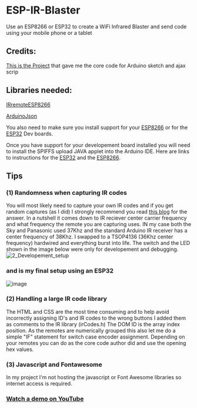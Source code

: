 # ESP-IR-Blaster
Use an ESP8266 or ESP32 to create a WiFi Infrared Blaster and send code using your mobile phone or a tablet

## Credits:
[This is the Project](<https://github.com/e-tinkers/esp32_ir_remote>) that gave me the core code for Arduino sketch and ajax scrip

## Libraries needed:
[IRremoteESP8266](https://github.com/crankyoldgit/IRremoteESP8266)

[ArduinoJson](https://github.com/bblanchon/ArduinoJson)

You also need to make sure you install support for your [ESP8266](https://randomnerdtutorials.com/how-to-install-esp8266-board-arduino-ide/) or for the [ESP32](https://randomnerdtutorials.com/installing-the-esp32-board-in-arduino-ide-windows-instructions/) Dev boards.

Once you have support for your developement board installed you will need to install the SPIFFS upload JAVA applet into the Arduino IDE. Here are links to instructions for the [ESP32](https://randomnerdtutorials.com/install-esp32-filesystem-uploader-arduino-ide/) and the [ESP8266](https://randomnerdtutorials.com/install-esp8266-filesystem-uploader-arduino-ide/).

## Tips
### (1) Randomness when capturing IR codes
You will most likely need to capture your own IR codes and if you get random captures (as I did) I strongly recommend you read [this blog](https://arduinoplusplus.wordpress.com/2015/11/22/large-button-remote-control-part-1-design-and-prototyping/) for the answer. In a nutshell it comes down to IR reciever center carrier frequency and what frequency the remote you are capturing uses. IN my case both the Sky and Panasonic used 37Khz and the standard Arduino IR receiver has a center frequency of 38Khz. I swapped to a TSOP4136 (36Khz center frequency) hardwired and everything burst into life. 
The switch and the LED shown in the image below were only for developement and debugging.
![2_Developement_setup](https://user-images.githubusercontent.com/20883620/131769679-007e9228-ec3f-4c8a-888a-9c588138fe0e.jpg)
### and is my final setup using an ESP32

![image](https://user-images.githubusercontent.com/20883620/131770408-c979e788-0745-4e63-940a-e35e04b5d6c3.png)

### (2) Handling a large IR code library
The HTML and CSS are the most time consuming and to help avoid incorrectly assigning ID's and IR codes to the wrong buttons I added them as comments to the IR library (irCodes.h) The DOM ID is the array index position. As the remotes are numerically grouped this also let me do a simple "IF" statement for switch case encoder assignment. Depending on your remotes you can do as the core code author did and use the opening hex values. 

### (3) Javascript and Fontawesome
In my project I'm not hosting the javascript or Font Awesome libraries so internet access is required. 

### [Watch a demo on YouTube](https://www.youtube.com/embed/qXwKDf_D-9c)
